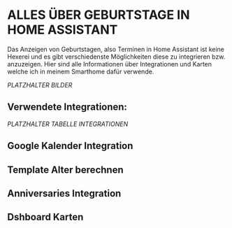 # ALLES ÜBER GEBURTSTAGE IN HOME ASSISTANT

Das Anzeigen von Geburtstagen, also Terminen in Home Assistant ist keine Hexerei und es gibt verschiedenste Möglichkeiten diese zu integrieren bzw. anzuzeigen. Hier sind alle Informationen über Integrationen und Karten welche ich in meinem Smarthome dafür verwende.

*PLATZHALTER BILDER*

## Verwendete Integrationen:

*PLATZHALTER TABELLE INTEGRATIONEN*

## Google Kalender Integration


## Template Alter berechnen


## Anniversaries Integration


## Dshboard Karten